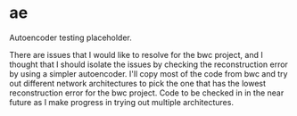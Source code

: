 # ae
Autoencoder testing placeholder.

There are issues that I would like to resolve for the bwc project, and I thought that I should isolate the issues by checking the reconstruction error by using a simpler autoencoder.  I'll copy most of the code from bwc and try out different network architectures to pick the one that has the lowest reconstruction error for the bwc project.  Code to be checked in in the near future as I make progress in trying out multiple architectures.
